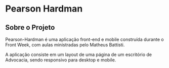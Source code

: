 # Pearson Hardman

## Sobre o Projeto



Pearson-Hardman é uma aplicação front-end e mobile construída durante o Front Week, com aulas ministradas pelo Matheus Battisti.

A aplicação consiste em um layout de uma página de um escritório de Advocacia, sendo responsivo para desktop e mobile.
